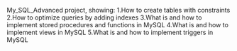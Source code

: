 My_SQL_Advanced project, showing:
1.How to create tables with constraints
2.How to optimize queries by adding indexes
3.What is and how to implement stored procedures and functions in MySQL
4.What is and how to implement views in MySQL
5.What is and how to implement triggers in MySQL
